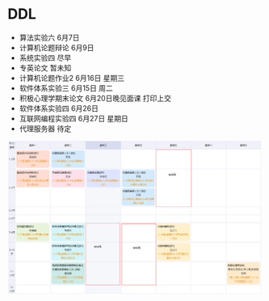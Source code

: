 # DDL

* 算法实验六 6月7日
* 计算机论题辩论 6月9日
* 系统实验四 尽早
* 专英论文 暂未知
* 计算机论题作业2 6月16日 星期三
* 软件体系实验三 6月15日 周二
* 积极心理学期末论文 6月20日晚见面课 打印上交
* 软件体系实验四 6月26日
* 互联网编程实验四 6月27日 星期日
* 代理服务器 待定

![课表](picture/lession.png)